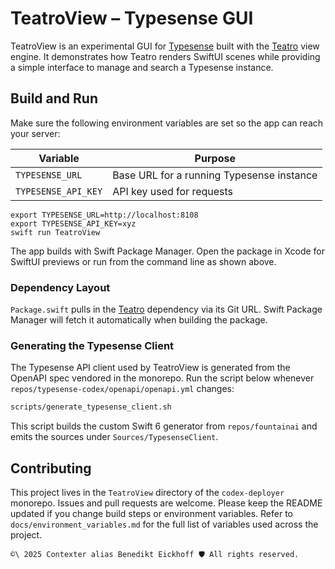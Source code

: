 # TeatroView – Typesense GUI

TeatroView is an experimental GUI for [Typesense](https://typesense.org) built with the [Teatro](../teatro) view engine. It demonstrates how Teatro renders SwiftUI scenes while providing a simple interface to manage and search a Typesense instance.

## Build and Run

Make sure the following environment variables are set so the app can reach your server:

| Variable | Purpose |
|----------|---------|
| `TYPESENSE_URL` | Base URL for a running Typesense instance |
| `TYPESENSE_API_KEY` | API key used for requests |

```
export TYPESENSE_URL=http://localhost:8108
export TYPESENSE_API_KEY=xyz
swift run TeatroView
```

The app builds with Swift Package Manager. Open the package in Xcode for SwiftUI previews or run from the command line as shown above.

### Dependency Layout

`Package.swift` pulls in the [Teatro](https://github.com/fountain-coach/teatro) dependency via its Git URL. Swift Package Manager will fetch it automatically when building the package.

### Generating the Typesense Client

The Typesense API client used by TeatroView is generated from the OpenAPI spec vendored in the monorepo. Run the script below whenever `repos/typesense-codex/openapi/openapi.yml` changes:

```bash
scripts/generate_typesense_client.sh
```

This script builds the custom Swift 6 generator from `repos/fountainai` and emits the sources under `Sources/TypesenseClient`.

## Contributing

This project lives in the `TeatroView` directory of the `codex-deployer` monorepo. Issues and pull requests are welcome. Please keep the README updated if you change build steps or environment variables. Refer to `docs/environment_variables.md` for the full list of variables used across the project.

````text
©\ 2025 Contexter alias Benedikt Eickhoff 🛡️ All rights reserved.
````
